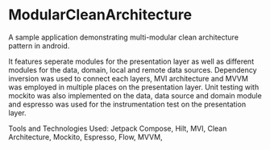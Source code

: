 # ModularCleanArchitecture

A sample application demonstrating multi-modular clean architecture pattern in android. 

It features seperate modules for the presentation layer as well as different modules for the data, domain, local and remote data sources. Dependency inversion was used to connect each layers, MVI architecture and MVVM was employed in multiple places on the presentation layer. Unit testing with mockito was also implemented on the data, data source and domain module and espresso was used for the instrumentation test on the presentation layer.

Tools and Technologies Used: Jetpack Compose, Hilt, MVI, Clean Architecture, Mockito, Espresso, Flow, MVVM, 
